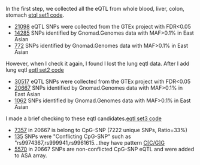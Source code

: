 

In the first step, we collected all the eQTL from whole blood, liver, colon, stomach [etql set1 code](eqtl.set1.sh). 
* [21098](eQTL.hg19.bed) eQTL SNPs were collected from the GTEx project with FDR<0.05
* [14285](gnomad.genomes.r2.1.sites.rec.eQTL.merge.vcf.bed) SNPs identified by Gnomad.Genomes data with MAF>0.1% in East Asian
* [772](gnomad.exomes.r2.1.sites.rec.eQTL.hg19.vcf.bed) SNPs identified by Gnomad.Genomes data with MAF>0.1% in East Asian

However, when I check it again, I found I lost the lung eqtl data. After I add lung eqtl [eqtl set2 code](eqtl.set2.sh)
* [30517](eQTL.set2.hg19.bed) eQTL SNPs were collected from the GTEx project with FDR<0.05
* [20667](gnomad.genomes.r2.1.sites.rec.eQTL.set2.merge.vcf.bed) SNPs identified by Gnomad.Genomes data with MAF>0.1% in East Asian
* [1062](gnomad.exomes.r2.1.sites.rec.eQTL.set2.hg19.vcf.bed) SNPs identified by Gnomad.Genomes data with MAF>0.1% in East Asian

I made a brief checking to these eqtl candidates.[eqtl set3 code](eqtl.set3.sh)

* [7357](gnomad.genomes.eQTL.cpgSNP.uni.hg19.bed) in 20667 is belong to CpG-SNP  (7222 unique SNPs, Ratio=33%)
* [135](gnomad.genomes.eQTL.cpgSNP.uni.flict-CpG-SNP.hg19.bed) SNPs were "Conflicting CpG-SNP" such as "rs9974367,rs999941,rs9961615...they have pattern [C[C/G]G](https://www.ncbi.nlm.nih.gov/projects/SNP/snp_ref.cgi?do_not_redirect&rs=rs9974367)
* [5570](gnomad.genomes.eQTL.cpgSNP.uni.non-flict-CpG-SNP.hg19.bed) in 20667 SNPs are non-conflicted CpG-SNP eQTL and were added to ASA array. 


